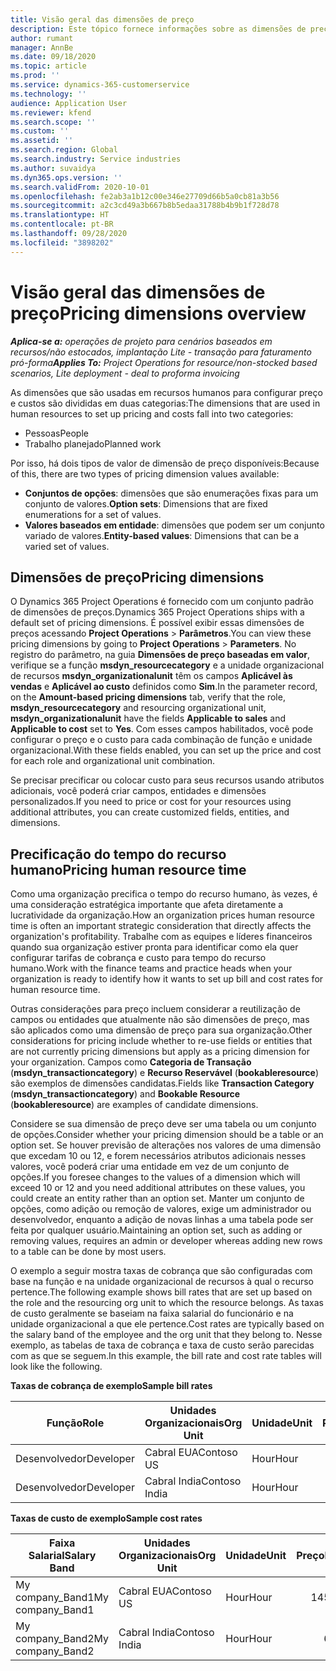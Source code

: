 ```yaml
---
title: Visão geral das dimensões de preço
description: Este tópico fornece informações sobre as dimensões de preço no Dynamics 365 Project Operations.
author: rumant
manager: AnnBe
ms.date: 09/18/2020
ms.topic: article
ms.prod: ''
ms.service: dynamics-365-customerservice
ms.technology: ''
audience: Application User
ms.reviewer: kfend
ms.search.scope: ''
ms.custom: ''
ms.assetid: ''
ms.search.region: Global
ms.search.industry: Service industries
ms.author: suvaidya
ms.dyn365.ops.version: ''
ms.search.validFrom: 2020-10-01
ms.openlocfilehash: fe2ab3a1b12c00e346e27709d66b5a0cb81a3b56
ms.sourcegitcommit: a2c3cd49a3b667b8b5edaa31788b4b9b1f728d78
ms.translationtype: HT
ms.contentlocale: pt-BR
ms.lasthandoff: 09/28/2020
ms.locfileid: "3898202"
---
```

# <a name="pricing-dimensions-overview"></a><span data-ttu-id="7a43a-103">Visão geral das dimensões de preço</span><span class="sxs-lookup"><span data-stu-id="7a43a-103">Pricing dimensions overview</span></span>

<span data-ttu-id="7a43a-104">_**Aplica-se a:** operações de projeto para cenários baseados em recursos/não estocados, implantação Lite - transação para faturamento pró-forma_</span><span class="sxs-lookup"><span data-stu-id="7a43a-104">_**Applies To:** Project Operations for resource/non-stocked based scenarios, Lite deployment - deal to proforma invoicing_</span></span>

<span data-ttu-id="7a43a-105">As dimensões que são usadas em recursos humanos para configurar preço e custos são divididas em duas categorias:</span><span class="sxs-lookup"><span data-stu-id="7a43a-105">The dimensions that are used in human resources to set up pricing and costs fall into two categories:</span></span>

- <span data-ttu-id="7a43a-106">Pessoas</span><span class="sxs-lookup"><span data-stu-id="7a43a-106">People</span></span>
- <span data-ttu-id="7a43a-107">Trabalho planejado</span><span class="sxs-lookup"><span data-stu-id="7a43a-107">Planned work</span></span>

<span data-ttu-id="7a43a-108">Por isso, há dois tipos de valor de dimensão de preço disponíveis:</span><span class="sxs-lookup"><span data-stu-id="7a43a-108">Because of this, there are two types of pricing dimension values available:</span></span>

- <span data-ttu-id="7a43a-109">**Conjuntos de opções**: dimensões que são enumerações fixas para um conjunto de valores.</span><span class="sxs-lookup"><span data-stu-id="7a43a-109">**Option sets**: Dimensions that are fixed enumerations for a set of values.</span></span>
- <span data-ttu-id="7a43a-110">**Valores baseados em entidade**: dimensões que podem ser um conjunto variado de valores.</span><span class="sxs-lookup"><span data-stu-id="7a43a-110">**Entity-based values**: Dimensions that can be a varied set of values.</span></span>

## <a name="pricing-dimensions"></a><span data-ttu-id="7a43a-111">Dimensões de preço</span><span class="sxs-lookup"><span data-stu-id="7a43a-111">Pricing dimensions</span></span>

<span data-ttu-id="7a43a-112">O Dynamics 365 Project Operations é fornecido com um conjunto padrão de dimensões de preços.</span><span class="sxs-lookup"><span data-stu-id="7a43a-112">Dynamics 365 Project Operations ships with a default set of pricing dimensions.</span></span> <span data-ttu-id="7a43a-113">É possível exibir essas dimensões de preços acessando **Project Operations** > **Parâmetros**.</span><span class="sxs-lookup"><span data-stu-id="7a43a-113">You can view these pricing dimensions by going to **Project Operations** > **Parameters**.</span></span> <span data-ttu-id="7a43a-114">No registro do parâmetro, na guia **Dimensões de preço baseadas em valor**, verifique se a função **msdyn_resourcecategory** e a unidade organizacional de recursos **msdyn_organizationalunit** têm os campos **Aplicável às vendas** e **Aplicável ao custo** definidos como **Sim**.</span><span class="sxs-lookup"><span data-stu-id="7a43a-114">In the parameter record, on the **Amount-based pricing dimensions** tab, verify that the role, **msdyn_resourcecategory** and resourcing organizational unit, **msdyn_organizationalunit** have the fields **Applicable to sales** and **Applicable to cost** set to **Yes**.</span></span> <span data-ttu-id="7a43a-115">Com esses campos habilitados, você pode configurar o preço e o custo para cada combinação de função e unidade organizacional.</span><span class="sxs-lookup"><span data-stu-id="7a43a-115">With these fields enabled, you can set up the price and cost for each role and organizational unit combination.</span></span>

<span data-ttu-id="7a43a-116">Se precisar precificar ou colocar custo para seus recursos usando atributos adicionais, você poderá criar campos, entidades e dimensões personalizados.</span><span class="sxs-lookup"><span data-stu-id="7a43a-116">If you need to price or cost for your resources using additional attributes, you can create customized fields, entities, and dimensions.</span></span>

## <a name="pricing-human-resource-time"></a><span data-ttu-id="7a43a-117">Precificação do tempo do recurso humano</span><span class="sxs-lookup"><span data-stu-id="7a43a-117">Pricing human resource time</span></span>
<span data-ttu-id="7a43a-118">Como uma organização precifica o tempo do recurso humano, às vezes, é uma consideração estratégica importante que afeta diretamente a lucratividade da organização.</span><span class="sxs-lookup"><span data-stu-id="7a43a-118">How an organization prices human resource time is often an important strategic consideration that directly affects the organization's profitability.</span></span> <span data-ttu-id="7a43a-119">Trabalhe com as equipes e líderes financeiros quando sua organização estiver pronta para identificar como ela quer configurar tarifas de cobrança e custo para tempo do recurso humano.</span><span class="sxs-lookup"><span data-stu-id="7a43a-119">Work with the finance teams and practice heads when your organization is ready to identify how it wants to set up bill and cost rates for human resource time.</span></span>

<span data-ttu-id="7a43a-120">Outras considerações para preço incluem considerar a reutilização de campos ou entidades que atualmente não são dimensões de preço, mas são aplicados como uma dimensão de preço para sua organização.</span><span class="sxs-lookup"><span data-stu-id="7a43a-120">Other considerations for pricing include whether to re-use fields or entities that are not currently pricing dimensions but apply as a pricing dimension for your organization.</span></span> <span data-ttu-id="7a43a-121">Campos como **Categoria de Transação** (**msdyn_transactioncategory**) e **Recurso Reservável** (**bookableresource**) são exemplos de dimensões candidatas.</span><span class="sxs-lookup"><span data-stu-id="7a43a-121">Fields like **Transaction Category** (**msdyn_transactioncategory**) and **Bookable Resource** (**bookableresource**) are examples of candidate dimensions.</span></span> 

<span data-ttu-id="7a43a-122">Considere se sua dimensão de preço deve ser uma tabela ou um conjunto de opções.</span><span class="sxs-lookup"><span data-stu-id="7a43a-122">Consider whether your pricing dimension should be a table or an option set.</span></span> <span data-ttu-id="7a43a-123">Se houver previsão de alterações nos valores de uma dimensão que excedam 10 ou 12, e forem necessários atributos adicionais nesses valores, você poderá criar uma entidade em vez de um conjunto de opções.</span><span class="sxs-lookup"><span data-stu-id="7a43a-123">If you foresee changes to the values of a dimension which will exceed 10 or 12 and you need additional attributes on these values, you could create an entity rather than an option set.</span></span> <span data-ttu-id="7a43a-124">Manter um conjunto de opções, como adição ou remoção de valores, exige um administrador ou desenvolvedor, enquanto a adição de novas linhas a uma tabela pode ser feita por qualquer usuário.</span><span class="sxs-lookup"><span data-stu-id="7a43a-124">Maintaining an option set, such as adding or removing values, requires an admin or developer whereas adding new rows to a table can be done by most users.</span></span>

<span data-ttu-id="7a43a-125">O exemplo a seguir mostra taxas de cobrança que são configuradas com base na função e na unidade organizacional de recursos à qual o recurso pertence.</span><span class="sxs-lookup"><span data-stu-id="7a43a-125">The following example shows bill rates that are set up based on the role and the resourcing org unit to which the resource belongs.</span></span> <span data-ttu-id="7a43a-126">As taxas de custo geralmente se baseiam na faixa salarial do funcionário e na unidade organizacional a que ele pertence.</span><span class="sxs-lookup"><span data-stu-id="7a43a-126">Cost rates are typically based on the salary band of the employee and the org unit that they belong to.</span></span> <span data-ttu-id="7a43a-127">Nesse exemplo, as tabelas de taxa de cobrança e taxa de custo serão parecidas com as que se seguem.</span><span class="sxs-lookup"><span data-stu-id="7a43a-127">In this example, the bill rate and cost rate tables will look like the following.</span></span>

<span data-ttu-id="7a43a-128">**Taxas de cobrança de exemplo**</span><span class="sxs-lookup"><span data-stu-id="7a43a-128">**Sample bill rates**</span></span>

| <span data-ttu-id="7a43a-129">Função</span><span class="sxs-lookup"><span data-stu-id="7a43a-129">Role</span></span>        | <span data-ttu-id="7a43a-130">Unidades Organizacionais</span><span class="sxs-lookup"><span data-stu-id="7a43a-130">Org Unit</span></span>    |<span data-ttu-id="7a43a-131">Unidade</span><span class="sxs-lookup"><span data-stu-id="7a43a-131">Unit</span></span>      |<span data-ttu-id="7a43a-132">Preço</span><span class="sxs-lookup"><span data-stu-id="7a43a-132">Price</span></span>      |<span data-ttu-id="7a43a-133">Moeda</span><span class="sxs-lookup"><span data-stu-id="7a43a-133">Currency</span></span>  |
| ------------|-------------|----------|----------:|----------|
| <span data-ttu-id="7a43a-134">Desenvolvedor</span><span class="sxs-lookup"><span data-stu-id="7a43a-134">Developer</span></span>   | <span data-ttu-id="7a43a-135">Cabral EUA</span><span class="sxs-lookup"><span data-stu-id="7a43a-135">Contoso US</span></span>  |<span data-ttu-id="7a43a-136">Hour</span><span class="sxs-lookup"><span data-stu-id="7a43a-136">Hour</span></span> | <span data-ttu-id="7a43a-137">200</span><span class="sxs-lookup"><span data-stu-id="7a43a-137">200</span></span>|<span data-ttu-id="7a43a-138">USD</span><span class="sxs-lookup"><span data-stu-id="7a43a-138">USD</span></span>     |
| <span data-ttu-id="7a43a-139">Desenvolvedor</span><span class="sxs-lookup"><span data-stu-id="7a43a-139">Developer</span></span>   | <span data-ttu-id="7a43a-140">Cabral India</span><span class="sxs-lookup"><span data-stu-id="7a43a-140">Contoso India</span></span> |<span data-ttu-id="7a43a-141">Hour</span><span class="sxs-lookup"><span data-stu-id="7a43a-141">Hour</span></span>|   <span data-ttu-id="7a43a-142">112</span><span class="sxs-lookup"><span data-stu-id="7a43a-142">112</span></span>|<span data-ttu-id="7a43a-143">USD</span><span class="sxs-lookup"><span data-stu-id="7a43a-143">USD</span></span>     |


<span data-ttu-id="7a43a-144">**Taxas de custo de exemplo**</span><span class="sxs-lookup"><span data-stu-id="7a43a-144">**Sample cost rates**</span></span>

| <span data-ttu-id="7a43a-145">Faixa Salarial</span><span class="sxs-lookup"><span data-stu-id="7a43a-145">Salary Band</span></span>     | <span data-ttu-id="7a43a-146">Unidades Organizacionais</span><span class="sxs-lookup"><span data-stu-id="7a43a-146">Org Unit</span></span>    |<span data-ttu-id="7a43a-147">Unidade</span><span class="sxs-lookup"><span data-stu-id="7a43a-147">Unit</span></span>      |<span data-ttu-id="7a43a-148">Preço</span><span class="sxs-lookup"><span data-stu-id="7a43a-148">Price</span></span>      |<span data-ttu-id="7a43a-149">Moeda</span><span class="sxs-lookup"><span data-stu-id="7a43a-149">Currency</span></span>  |
| ----------------|-------------|----------|----------:|----------|
| <span data-ttu-id="7a43a-150">My company_Band1</span><span class="sxs-lookup"><span data-stu-id="7a43a-150">My company_Band1</span></span> | <span data-ttu-id="7a43a-151">Cabral EUA</span><span class="sxs-lookup"><span data-stu-id="7a43a-151">Contoso US</span></span>  |<span data-ttu-id="7a43a-152">Hour</span><span class="sxs-lookup"><span data-stu-id="7a43a-152">Hour</span></span> | <span data-ttu-id="7a43a-153">145</span><span class="sxs-lookup"><span data-stu-id="7a43a-153">145</span></span>|<span data-ttu-id="7a43a-154">USD</span><span class="sxs-lookup"><span data-stu-id="7a43a-154">USD</span></span>     |
| <span data-ttu-id="7a43a-155">My company_Band2</span><span class="sxs-lookup"><span data-stu-id="7a43a-155">My company_Band2</span></span> | <span data-ttu-id="7a43a-156">Cabral India</span><span class="sxs-lookup"><span data-stu-id="7a43a-156">Contoso India</span></span> |<span data-ttu-id="7a43a-157">Hour</span><span class="sxs-lookup"><span data-stu-id="7a43a-157">Hour</span></span>|   <span data-ttu-id="7a43a-158">67</span><span class="sxs-lookup"><span data-stu-id="7a43a-158">67</span></span>|<span data-ttu-id="7a43a-159">USD</span><span class="sxs-lookup"><span data-stu-id="7a43a-159">USD</span></span>     |
